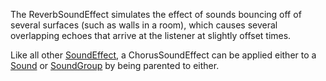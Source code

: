 The ReverbSoundEffect simulates the effect of sounds bouncing off of several
surfaces (such as walls in a room), which causes several overlapping echoes
that arrive at the listener at slightly offset times.

Like all other [SoundEffect](https://create.roblox.com/docs/reference/engine/classes/SoundEffect), a ChorusSoundEffect can be applied either to a
[Sound](https://create.roblox.com/docs/reference/engine/classes/Sound) or [SoundGroup](https://create.roblox.com/docs/reference/engine/classes/SoundGroup) by being parented to either.
